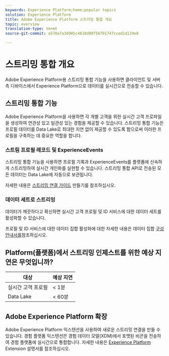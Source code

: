 ```yaml
---
keywords: Experience Platform;home;popular topics
solution: Experience Platform
title: Adobe Experience Platform 스트리밍 통합 개요
topic: overview
translation-type: tm+mt
source-git-commit: a570a7a3d905c4618d80f56f01747cced1d124e8

---
```



# 스트리밍 통합 개요

Adobe Experience Platform용 스트리밍 통합 기능을 사용하면 클라이언트 및 서버측 디바이스에서 Experience Platform으로 데이터를 실시간으로 전송할 수 있습니다.

## 스트리밍 통합 기능

Adobe Experience Platform을 사용하면 각 개별 고객을 위한 실시간 고객 프로파일을 생성하여 연관성 있고 일관성 있는 경험을 제공할 수 있습니다. 스트리밍 통합 기능은 프로필 데이터를 Data Lake로 최대한 지연 없이 제공할 수 있도록 함으로써 이러한 프로필을 구축하는 데 중요한 역할을 합니다.

### 스트림 프로필 레코드 및 ExperienceEvents

스트리밍 통합 기능을 사용하면 프로필 기록과 ExperienceEvents를 플랫폼에 신속하게 스트리밍하여 실시간 개인화를 실현할 수 있습니다. 스트리밍 통합 API로 전송된 모든 데이터는 Data Lake에 자동으로 보관됩니다.

자세한 내용은 [스트리밍 연결 가이드](../tutorials/create-streaming-connection.md) 만들기를 참조하십시오.

### 데이터 세트로 스트리밍

데이터가 깨끗하다고 확신하면 실시간 고객 프로필 및 ID 서비스에 대한 데이터 세트를 활성화할 수 있습니다.

프로필 및 ID 서비스에 대한 데이터 집합 활성화에 대한 자세한 내용은 데이터 집합 [구성 안내서를](../../profile/tutorials/dataset-configuration.md)참조하십시오.

## Platform(플랫폼)에서 스트리밍 인제스트를 위한 예상 지연은 무엇입니까?

| 대상 | 예상 지연 |
| --------- | ---------------- |
| 실시간 고객 프로필 | &lt; 1분 |
| Data Lake | &lt; 60분 |

## Adobe Experience Platform 확장

Adobe Experience Platform 익스텐션을 사용하여 새로운 스트리밍 연결을 만들 수 있습니다. 경험 플랫폼 익스텐션은 경험 데이터 모델(XDM)에서 포맷된 비콘을 전송하여 경험 플랫폼에 실시간으로 통합합니다. 자세한 내용은 [Experience Platform](https://docs.adobe.com/content/help/en/launch/using/extensions-ref/adobe-extension/adobe-experience-platform-extension.html) Extension 설명서를 참조하십시오.